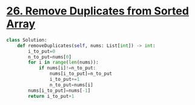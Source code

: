 # [26. Remove Duplicates from Sorted Array](https://leetcode.com/problems/remove-duplicates-from-sorted-array/)
~~~Python
class Solution:
    def removeDuplicates(self, nums: List[int]) -> int:
        i_to_put=0
        n_to_put=nums[0]
        for i in range(len(nums)):
            if nums[i]!=n_to_put:
                nums[i_to_put]=n_to_put
                i_to_put+=1
                n_to_put=nums[i]
        nums[i_to_put]=nums[-1]
        return i_to_put+1
~~~
